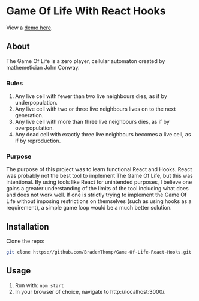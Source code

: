 # Game Of Life With React Hooks
View a [demo here](http://www.youtube.com/watch?v=hGrzTAmNfoc "Conway's Game Of Life With React Hooks").

## About
The Game Of Life is a zero player, cellular automaton created by mathemetician John Conway.  

### Rules
1) Any live cell with fewer than two live neighbours dies, as if by underpopulation.
2) Any live cell with two or three live neighbours lives on to the next generation.
3) Any live cell with more than three live neighbours dies, as if by overpopulation.
4) Any dead cell with exactly three live neighbours becomes a live cell, as if by reproduction.

### Purpose
The purpose of this project was to learn functional React and Hooks.  React was probably not the best tool to implement The Game Of Life, but this was intentional.  By using tools like React for unintended purposes, I believe one gains a greater understanding of the limits of the tool including what does and does not work well.  If one is strictly trying to implement the Game Of Life without imposing restrictions on themselves (such as using hooks as a requirement), a simple game loop would be a much better solution.

## Installation
Clone the repo:
```bash
git clone https://github.com/BradenThomp/Game-Of-Life-React-Hooks.git
```

## Usage
1. Run with: ```npm start```
2. In your browser of choice, navigate to http://localhost:3000/.
